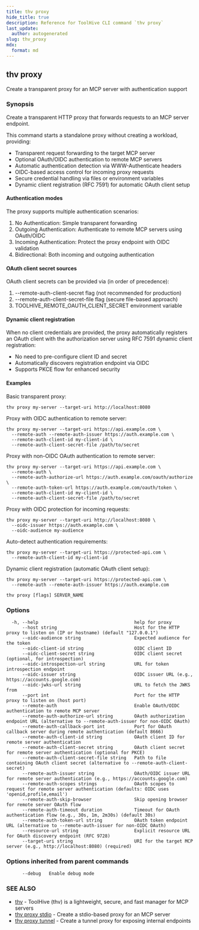 ```yaml
---
title: thv proxy
hide_title: true
description: Reference for ToolHive CLI command `thv proxy`
last_update:
  author: autogenerated
slug: thv_proxy
mdx:
  format: md
---
```


## thv proxy

Create a transparent proxy for an MCP server with authentication support

### Synopsis

Create a transparent HTTP proxy that forwards requests to an MCP server endpoint.

This command starts a standalone proxy without creating a workload, providing:

- Transparent request forwarding to the target MCP server
- Optional OAuth/OIDC authentication to remote MCP servers
- Automatic authentication detection via WWW-Authenticate headers
- OIDC-based access control for incoming proxy requests
- Secure credential handling via files or environment variables
- Dynamic client registration (RFC 7591) for automatic OAuth client setup

#### Authentication modes

The proxy supports multiple authentication scenarios:

1. No Authentication: Simple transparent forwarding
2. Outgoing Authentication: Authenticate to remote MCP servers using OAuth/OIDC
3. Incoming Authentication: Protect the proxy endpoint with OIDC validation
4. Bidirectional: Both incoming and outgoing authentication

#### OAuth client secret sources

OAuth client secrets can be provided via (in order of precedence):

1. --remote-auth-client-secret flag (not recommended for production)
2. --remote-auth-client-secret-file flag (secure file-based approach)
3. TOOLHIVE_REMOTE_OAUTH_CLIENT_SECRET environment variable

#### Dynamic client registration

When no client credentials are provided, the proxy automatically registers an OAuth client
with the authorization server using RFC 7591 dynamic client registration:

- No need to pre-configure client ID and secret
- Automatically discovers registration endpoint via OIDC
- Supports PKCE flow for enhanced security

#### Examples

Basic transparent proxy:

	thv proxy my-server --target-uri http://localhost:8080

Proxy with OIDC authentication to remote server:

	thv proxy my-server --target-uri https://api.example.com \
	  --remote-auth --remote-auth-issuer https://auth.example.com \
	  --remote-auth-client-id my-client-id \
	  --remote-auth-client-secret-file /path/to/secret

Proxy with non-OIDC OAuth authentication to remote server:

	thv proxy my-server --target-uri https://api.example.com \
	  --remote-auth \
	  --remote-auth-authorize-url https://auth.example.com/oauth/authorize \
	  --remote-auth-token-url https://auth.example.com/oauth/token \
	  --remote-auth-client-id my-client-id \
	  --remote-auth-client-secret-file /path/to/secret

Proxy with OIDC protection for incoming requests:

	thv proxy my-server --target-uri http://localhost:8080 \
	  --oidc-issuer https://auth.example.com \
	  --oidc-audience my-audience

Auto-detect authentication requirements:

	thv proxy my-server --target-uri https://protected-api.com \
	  --remote-auth-client-id my-client-id

Dynamic client registration (automatic OAuth client setup):

	thv proxy my-server --target-uri https://protected-api.com \
	  --remote-auth --remote-auth-issuer https://auth.example.com

```
thv proxy [flags] SERVER_NAME
```

### Options

```
  -h, --help                                    help for proxy
      --host string                             Host for the HTTP proxy to listen on (IP or hostname) (default "127.0.0.1")
      --oidc-audience string                    Expected audience for the token
      --oidc-client-id string                   OIDC client ID
      --oidc-client-secret string               OIDC client secret (optional, for introspection)
      --oidc-introspection-url string           URL for token introspection endpoint
      --oidc-issuer string                      OIDC issuer URL (e.g., https://accounts.google.com)
      --oidc-jwks-url string                    URL to fetch the JWKS from
      --port int                                Port for the HTTP proxy to listen on (host port)
      --remote-auth                             Enable OAuth/OIDC authentication to remote MCP server
      --remote-auth-authorize-url string        OAuth authorization endpoint URL (alternative to --remote-auth-issuer for non-OIDC OAuth)
      --remote-auth-callback-port int           Port for OAuth callback server during remote authentication (default 8666)
      --remote-auth-client-id string            OAuth client ID for remote server authentication
      --remote-auth-client-secret string        OAuth client secret for remote server authentication (optional for PKCE)
      --remote-auth-client-secret-file string   Path to file containing OAuth client secret (alternative to --remote-auth-client-secret)
      --remote-auth-issuer string               OAuth/OIDC issuer URL for remote server authentication (e.g., https://accounts.google.com)
      --remote-auth-scopes strings              OAuth scopes to request for remote server authentication (defaults: OIDC uses 'openid,profile,email')
      --remote-auth-skip-browser                Skip opening browser for remote server OAuth flow
      --remote-auth-timeout duration            Timeout for OAuth authentication flow (e.g., 30s, 1m, 2m30s) (default 30s)
      --remote-auth-token-url string            OAuth token endpoint URL (alternative to --remote-auth-issuer for non-OIDC OAuth)
      --resource-url string                     Explicit resource URL for OAuth discovery endpoint (RFC 9728)
      --target-uri string                       URI for the target MCP server (e.g., http://localhost:8080) (required)
```

### Options inherited from parent commands

```
      --debug   Enable debug mode
```

### SEE ALSO

* [thv](thv.md)	 - ToolHive (thv) is a lightweight, secure, and fast manager for MCP servers
* [thv proxy stdio](thv_proxy_stdio.md)	 - Create a stdio-based proxy for an MCP server
* [thv proxy tunnel](thv_proxy_tunnel.md)	 - Create a tunnel proxy for exposing internal endpoints

